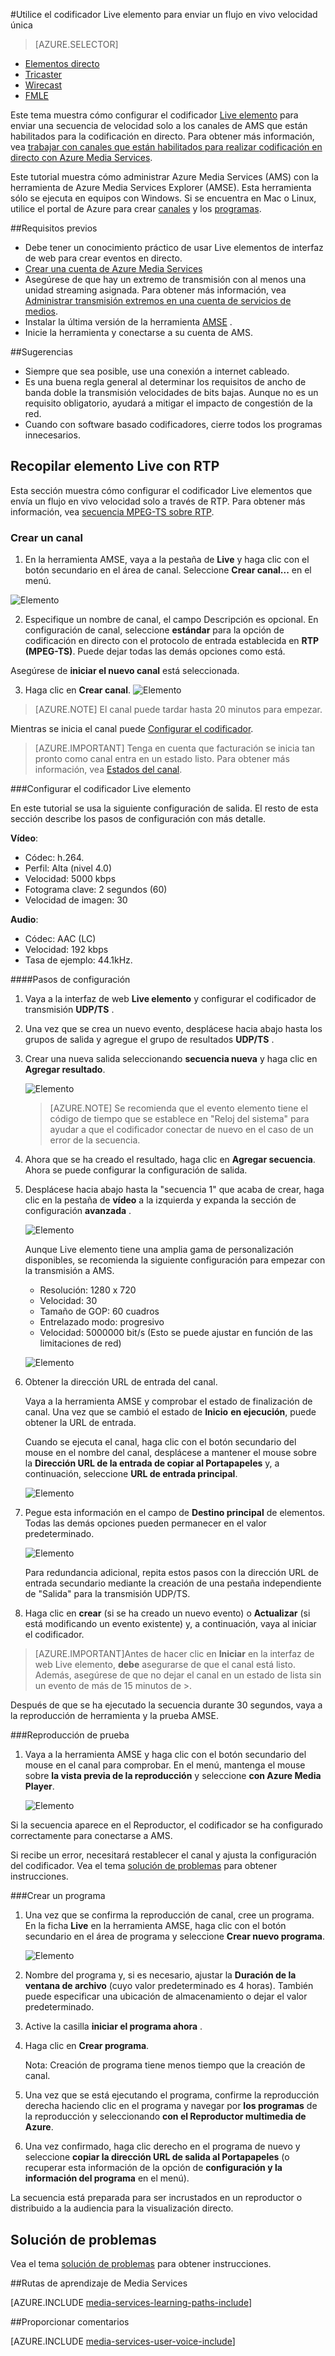 <properties 
    pageTitle="Configurar el codificador Live elemento para enviar un flujo en vivo velocidad única | Microsoft Azure" 
    description="Este tema muestra cómo configurar el codificador Live elemento para enviar una secuencia de velocidad solo a los canales de AMS que están habilitados para la codificación en directo." 
    services="media-services" 
    documentationCenter="" 
    authors="cenkdin" 
    manager="erikre" 
    editor=""/>

<tags 
    ms.service="media-services" 
    ms.workload="media" 
    ms.tgt_pltfrm="na" 
    ms.devlang="ne" 
    ms.topic="article" 
    ms.date="10/12/2016"
    ms.author="cenkdin;anilmur;juliako"/>

#<a name="use-the-elemental-live-encoder-to-send-a-single-bitrate-live-stream"></a>Utilice el codificador Live elemento para enviar un flujo en vivo velocidad única

> [AZURE.SELECTOR]
- [Elementos directo](media-services-configure-elemental-live-encoder.md)
- [Tricaster](media-services-configure-tricaster-live-encoder.md)
- [Wirecast](media-services-configure-wirecast-live-encoder.md)
- [FMLE](media-services-configure-fmle-live-encoder.md)

Este tema muestra cómo configurar el codificador [Live elemento](http://www.elementaltechnologies.com/products/elemental-live) para enviar una secuencia de velocidad solo a los canales de AMS que están habilitados para la codificación en directo.  Para obtener más información, vea [trabajar con canales que están habilitados para realizar codificación en directo con Azure Media Services](media-services-manage-live-encoder-enabled-channels.md).

Este tutorial muestra cómo administrar Azure Media Services (AMS) con la herramienta de Azure Media Services Explorer (AMSE). Esta herramienta sólo se ejecuta en equipos con Windows. Si se encuentra en Mac o Linux, utilice el portal de Azure para crear [canales](media-services-portal-creating-live-encoder-enabled-channel.md#create-a-channel) y los [programas](media-services-portal-creating-live-encoder-enabled-channel.md#create-and-manage-a-program).

##<a name="prerequisites"></a>Requisitos previos

- Debe tener un conocimiento práctico de usar Live elementos de interfaz de web para crear eventos en directo.
- [Crear una cuenta de Azure Media Services](media-services-portal-create-account.md)
- Asegúrese de que hay un extremo de transmisión con al menos una unidad streaming asignada. Para obtener más información, vea [Administrar transmisión extremos en una cuenta de servicios de medios](media-services-portal-manage-streaming-endpoints.md).
- Instalar la última versión de la herramienta [AMSE](https://github.com/Azure/Azure-Media-Services-Explorer) .
- Inicie la herramienta y conectarse a su cuenta de AMS.

##<a name="tips"></a>Sugerencias

- Siempre que sea posible, use una conexión a internet cableado.
- Es una buena regla general al determinar los requisitos de ancho de banda doble la transmisión velocidades de bits bajas. Aunque no es un requisito obligatorio, ayudará a mitigar el impacto de congestión de la red.
- Cuando con software basado codificadores, cierre todos los programas innecesarios.

## <a name="elemental-live-with-rtp-ingest"></a>Recopilar elemento Live con RTP

Esta sección muestra cómo configurar el codificador Live elementos que envía un flujo en vivo velocidad solo a través de RTP.  Para obtener más información, vea [secuencia MPEG-TS sobre RTP](media-services-manage-live-encoder-enabled-channels.md#channel).

### <a name="create-a-channel"></a>Crear un canal

1.  En la herramienta AMSE, vaya a la pestaña de **Live** y haga clic con el botón secundario en el área de canal. Seleccione **Crear canal...** en el menú.

![Elemento](./media/media-services-elemental-live-encoder/media-services-elemental1.png)

2. Especifique un nombre de canal, el campo Descripción es opcional. En configuración de canal, seleccione **estándar** para la opción de codificación en directo con el protocolo de entrada establecida en **RTP (MPEG-TS)**. Puede dejar todas las demás opciones como está.


Asegúrese de **iniciar el nuevo canal** está seleccionada.

3. Haga clic en **Crear canal**.
![Elemento](./media/media-services-elemental-live-encoder/media-services-elemental12.png)

>[AZURE.NOTE] El canal puede tardar hasta 20 minutos para empezar.

Mientras se inicia el canal puede [Configurar el codificador](media-services-configure-elemental-live-encoder.md#configure_elemental_rtp).

>[AZURE.IMPORTANT] Tenga en cuenta que facturación se inicia tan pronto como canal entra en un estado listo. Para obtener más información, vea [Estados del canal](media-services-manage-live-encoder-enabled-channels.md#states).

###<a id=configure_elemental_rtp></a>Configurar el codificador Live elemento 

En este tutorial se usa la siguiente configuración de salida. El resto de esta sección describe los pasos de configuración con más detalle. 

**Vídeo**:
 
- Códec: h.264. 
- Perfil: Alta (nivel 4.0) 
- Velocidad: 5000 kbps 
- Fotograma clave: 2 segundos (60) 
- Velocidad de imagen: 30
 
**Audio**:

- Códec: AAC (LC) 
- Velocidad: 192 kbps 
- Tasa de ejemplo: 44.1kHz.


####<a name="configuration-steps"></a>Pasos de configuración

1. Vaya a la interfaz de web **Live elemento** y configurar el codificador de transmisión **UDP/TS** . 

2. Una vez que se crea un nuevo evento, desplácese hacia abajo hasta los grupos de salida y agregue el grupo de resultados **UDP/TS** . 

3. Crear una nueva salida seleccionando **secuencia nueva** y haga clic en **Agregar resultado**.  
    
    ![Elemento](./media/media-services-elemental-live-encoder/media-services-elemental13.png)
    
    >[AZURE.NOTE] Se recomienda que el evento elemento tiene el código de tiempo que se establece en "Reloj del sistema" para ayudar a que el codificador conectar de nuevo en el caso de un error de la secuencia.

4. Ahora que se ha creado el resultado, haga clic en **Agregar secuencia**. Ahora se puede configurar la configuración de salida. 
5. Desplácese hacia abajo hasta la "secuencia 1" que acaba de crear, haga clic en la pestaña de **vídeo** a la izquierda y expanda la sección de configuración **avanzada** . 

    ![Elemento](./media/media-services-elemental-live-encoder/media-services-elemental4.png)

    Aunque Live elemento tiene una amplia gama de personalización disponibles, se recomienda la siguiente configuración para empezar con la transmisión a AMS. 
    
    - Resolución: 1280 x 720 
    - Velocidad: 30 
    - Tamaño de GOP: 60 cuadros 
    - Entrelazado modo: progresivo 
    - Velocidad: 5000000 bit/s (Esto se puede ajustar en función de las limitaciones de red) 
    

    ![Elemento](./media/media-services-elemental-live-encoder/media-services-elemental5.png)

6. Obtener la dirección URL de entrada del canal.
    
    Vaya a la herramienta AMSE y comprobar el estado de finalización de canal. Una vez que se cambió el estado de **Inicio** **en ejecución**, puede obtener la URL de entrada.
      
    Cuando se ejecuta el canal, haga clic con el botón secundario del mouse en el nombre del canal, desplácese a mantener el mouse sobre la **Dirección URL de la entrada de copiar al Portapapeles** y, a continuación, seleccione **URL de entrada principal**.  
    
    ![Elemento](./media/media-services-elemental-live-encoder/media-services-elemental6.png)
    
1. Pegue esta información en el campo de **Destino principal** de elementos. Todas las demás opciones pueden permanecer en el valor predeterminado.
    
    ![Elemento](./media/media-services-elemental-live-encoder/media-services-elemental14.png)

    Para redundancia adicional, repita estos pasos con la dirección URL de entrada secundario mediante la creación de una pestaña independiente de "Salida" para la transmisión UDP/TS.
    
7. Haga clic en **crear** (si se ha creado un nuevo evento) o **Actualizar** (si está modificando un evento existente) y, a continuación, vaya al iniciar el codificador. 

>[AZURE.IMPORTANT]Antes de hacer clic en **Iniciar** en la interfaz de web Live elemento, **debe** asegurarse de que el canal está listo. 
>Además, asegúrese de que no dejar el canal en un estado de lista sin un evento de más de 15 minutos de >.

Después de que se ha ejecutado la secuencia durante 30 segundos, vaya a la reproducción de herramienta y la prueba AMSE.  

###<a name="test-playback"></a>Reproducción de prueba
  
1. Vaya a la herramienta AMSE y haga clic con el botón secundario del mouse en el canal para comprobar. En el menú, mantenga el mouse sobre **la vista previa de la reproducción** y seleccione **con Azure Media Player**.  

    ![Elemento](./media/media-services-elemental-live-encoder/media-services-elemental8.png)

Si la secuencia aparece en el Reproductor, el codificador se ha configurado correctamente para conectarse a AMS. 

Si recibe un error, necesitará restablecer el canal y ajusta la configuración del codificador. Vea el tema [solución de problemas](media-services-troubleshooting-live-streaming.md) para obtener instrucciones.   

###<a name="create-a-program"></a>Crear un programa

1. Una vez que se confirma la reproducción de canal, cree un programa. En la ficha **Live** en la herramienta AMSE, haga clic con el botón secundario en el área de programa y seleccione **Crear nuevo programa**.  

    ![Elemento](./media/media-services-elemental-live-encoder/media-services-elemental9.png)

2. Nombre del programa y, si es necesario, ajustar la **Duración de la ventana de archivo** (cuyo valor predeterminado es 4 horas). También puede especificar una ubicación de almacenamiento o dejar el valor predeterminado.  
3. Active la casilla **iniciar el programa ahora** .
4. Haga clic en **Crear programa**.  
  
    Nota: Creación de programa tiene menos tiempo que la creación de canal.    
 
5. Una vez que se está ejecutando el programa, confirme la reproducción derecha haciendo clic en el programa y navegar por **los programas** de la reproducción y seleccionando **con el Reproductor multimedia de Azure**.  
6. Una vez confirmado, haga clic derecho en el programa de nuevo y seleccione **copiar la dirección URL de salida al Portapapeles** (o recuperar esta información de la opción de **configuración y la información del programa** en el menú). 

La secuencia está preparada para ser incrustados en un reproductor o distribuido a la audiencia para la visualización directo.  

## <a name="troubleshooting"></a>Solución de problemas

Vea el tema [solución de problemas](media-services-troubleshooting-live-streaming.md) para obtener instrucciones. 


##<a name="media-services-learning-paths"></a>Rutas de aprendizaje de Media Services

[AZURE.INCLUDE [media-services-learning-paths-include](../../includes/media-services-learning-paths-include.md)]

##<a name="provide-feedback"></a>Proporcionar comentarios

[AZURE.INCLUDE [media-services-user-voice-include](../../includes/media-services-user-voice-include.md)]
